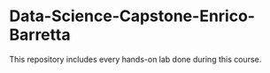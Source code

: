 # Data-Science-Capstone-Enrico-Barretta

This repository includes every hands-on lab done during this course.
